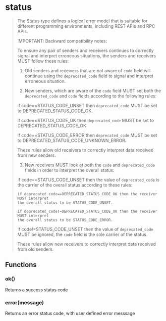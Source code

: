 
# status

> The Status type defines a logical error model that is suitable for different
> programming environments, including REST APIs and RPC APIs.
>
> IMPORTANT: Backward compatibility notes:
>
> To ensure any pair of senders and receivers continues to correctly signal and
> interpret erroneous situations, the senders and receivers MUST follow these rules:
>
> 1. Old senders and receivers that are not aware of `code` field will continue using
> the `deprecated_code` field to signal and interpret erroneous situation.
>
> 2. New senders, which are aware of the `code` field MUST set both the
> `deprecated_code` and `code` fields according to the following rules:
>
>   if code==STATUS_CODE_UNSET then `deprecated_code` MUST be
>   set to DEPRECATED_STATUS_CODE_OK.
>
>   if code==STATUS_CODE_OK then `deprecated_code` MUST be
>   set to DEPRECATED_STATUS_CODE_OK.
>
>   if code==STATUS_CODE_ERROR then `deprecated_code` MUST be
>   set to DEPRECATED_STATUS_CODE_UNKNOWN_ERROR.
>
> These rules allow old receivers to correctly interpret data received from new senders.
>
> 3. New receivers MUST look at both the `code` and `deprecated_code` fields in order
> to interpret the overall status:
>
>   If code==STATUS_CODE_UNSET then the value of `deprecated_code` is the
>   carrier of the overall status according to these rules:
>
>     if deprecated_code==DEPRECATED_STATUS_CODE_OK then the receiver MUST interpret
>     the overall status to be STATUS_CODE_UNSET.
>
>     if deprecated_code!=DEPRECATED_STATUS_CODE_OK then the receiver MUST interpret
>     the overall status to be STATUS_CODE_ERROR.
>
>   If code!=STATUS_CODE_UNSET then the value of `deprecated_code` MUST be
>   ignored, the `code` field is the sole carrier of the status.
>
> These rules allow new receivers to correctly interpret data received from old senders.

## Functions
### ok()

Returns a success status code

### error(message)

Returns an error status code, with user defined error messsage
